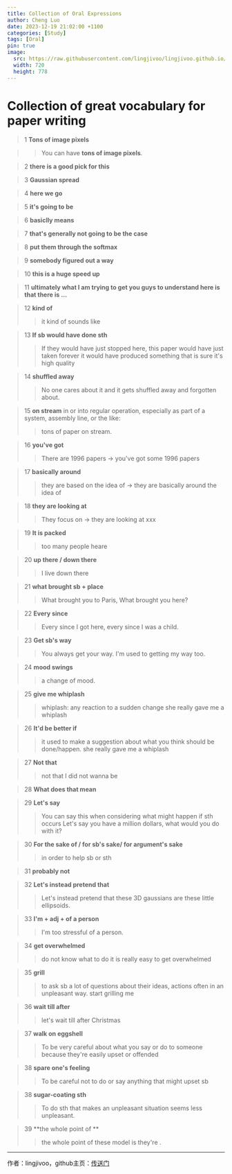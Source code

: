 ```yaml
---
title: Collection of Oral Expressions
author: Cheng Luo
date: 2023-12-19 21:02:00 +1100
categories: [Study]
tags: [Oral]
pin: true
image:
  src: https://raw.githubusercontent.com/lingjivoo/lingjivoo.github.io/master/_posts/2023-12-19-Collection-of-Oral-Expressions.assets/cover.png
  width: 720
  height: 778
---
```




# Collection of great vocabulary for paper writing


> 1 **Tons of image pixels**

>> You can have **tons of image pixels**.


 
> 2 **there is a good pick for this**

> 3 **Gaussian spread**


> 4 **here we go**

> 5 **it's going to be**

> 6 **basiclly means**

> 7 **that's generally not going to be the case**


> 8 **put them through the softmax**


> 9 **somebody figured out a way**


> 10 **this is a huge speed up**


> 11 **ultimately what I am trying to get you guys to understand here is that there is ...**

> 12 **kind of**
>> it kind of sounds like


> 13 **If sb would have done sth**
>> If they would have just stopped here, this paper would have just taken forever it would have produced something that is sure it's high quality


> 14 **shuffled away**
>> No one cares about it and it gets shuffled away and forgotten about.

> 15 **on stream**
> in or into regular operation, especially as part of a system, assembly line, or the like:
>> tons of paper on stream.

> 16 **you've got** 
>> There are 1996 papers -> you've got some 1996 papers

> 17 **basically around** 
>> they are based on the idea of  -> they are basically around the idea of 

> 18 **they are looking at** 
>> They focus on -> they are looking at xxx

> 19 **It is packed** 
>> too many people heare

> 20 **up there / down there** 
>> I live down there

> 21 **what brought sb + place** 
>> What brought you to Paris, What brought you here?

> 22 **Every since** 
>> Every since I got here, every since I was a child.

> 23 **Get sb's way**
>> You always get your way. I'm used to getting my way too. 

> 24 **mood swings**
>> a change of mood.

> 25 **give me whiplash**
>> whiplash: any reaction to a sudden change
>> she really gave me a whiplash

> 26 **It'd be better if**
>> it used to make a suggestion about what you think should be done/happen.
>> she really gave me a whiplash


> 27 **Not that**
>> not that I did not wanna be 

> 28 **What does that mean**

> 29 **Let's say**
>> You can say this when considering what might happen if sth occurs
>> Let's say you have a million dollars, what would you do with it?

> 30 **For the sake of / for sb's sake/ for argument's sake**
>> in order to help sb or sth

> 31 **probably not**


> 32 **Let's instead pretend that**
>>  Let's instead pretend that these 3D gaussians are these little ellipsoids.


> 33 **I'm + adj + of a person**
>> I'm too stressful of a person.


> 34 **get overwhelmed**
>> do not know what to do
>> it is really easy to get overwhelmed


> 35 **grill**
>> to ask sb a lot of questions about their ideas, actions often in an unpleasant way.
>> start grilling me

> 36 **wait till after**
>> let's wait till after Christmas

> 37 **walk on eggshell**
>> To be very careful about what you say or do to someone because they're easily upset or offended

> 38 **spare one's feeling**
>> To be careful not to do or say anything that might upset sb

> 38 **sugar-coating sth**
>> To do sth that makes an unpleasant situation seems less unpleasant.

> 39 **the whole point of **
>> the whole point of these model is they're .







---

作者：lingjivoo，github主页：[传送门](https://github.com/lingjivoo)

